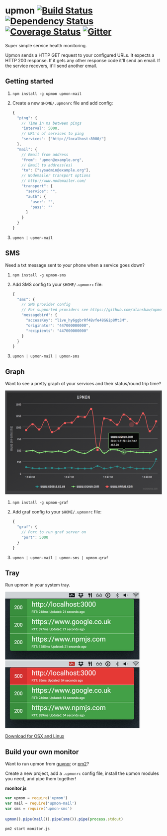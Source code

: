 # upmon [![Build Status](https://travis-ci.org/alanshaw/upmon.svg?branch=master)](https://travis-ci.org/alanshaw/upmon) [![Dependency Status](https://david-dm.org/alanshaw/upmon.svg?style=flat)](https://david-dm.org/alanshaw/upmon) [![Coverage Status](https://img.shields.io/coveralls/alanshaw/upmon/master.svg?style=flat)](https://coveralls.io/r/alanshaw/upmon) [![Gitter](https://img.shields.io/badge/gitter-join%20chat-1dce73.svg?style=flat)](https://gitter.im/alanshaw/upmon?utm_source=badge&utm_medium=badge&utm_campaign=pr-badge&utm_content=badge)

Super simple service health monitoring.

Upmon sends a HTTP GET request to your configured URLs. It expects a HTTP 200 response. If it gets any other response code it'll send an email. If the service recovers, it'll send another email.

## Getting started

1. `npm install -g upmon upmon-mail`
2. Create a new `$HOME/.upmonrc` file and add config:

    ```js
    {
      "ping": {
        // Time in ms between pings
        "interval": 5000,
        // URL's of services to ping
        "services": ["http://localhost:8000/"]
      },
      "mail": {
        // Email from address
        "from": "upmon@example.org",
        // Email to address(es)
        "to": ["sysadmin@example.org"],
        // Nodemailer transport options
        // http://www.nodemailer.com/
        "transport": { 
          "service": "",
          "auth": {
            "user": "",
            "pass": ""
          } 
        }
      }
    }
    ```

3. `upmon | upmon-mail`

## SMS

Need a txt message sent to your phone when a service goes down?

1. `npm install -g upmon-sms`
2. Add SMS config to your `$HOME/.upmonrc` file:

    ```js
    {
      "sms": {
        // SMS provider config
        // For supported providers see https://github.com/alanshaw/upmon-sms
        "messagebird": {
          "accessKey": "live_hy6ggbrRf4Bvfe48GGip8MtJM",
          "originator": "447000000000",
          "recipients": "447000000000"
        }
      }
    }
    ```

3. `upmon | upmon-mail | upmon-sms`

## Graph

Want to see a pretty graph of your services and their status/round trip time?

<img src="https://raw.githubusercontent.com/alanshaw/upmon-graf/master/screenshot.png" width="636">

1. `npm install -g upmon-graf`
2. Add graf config to your `$HOME/.upmonrc` file:

    ```js
    {
      "graf": {
        // Port to run graf server on
        "port": 5000
      }
    }
    ```

3. `upmon | upmon-mail | upmon-sms | upmon-graf`

## Tray

Run upmon in your system tray.

<img src="https://raw.githubusercontent.com/alanshaw/upmon-tray/master/screenshot.jpg" width="432">
<img src="https://raw.githubusercontent.com/alanshaw/upmon-tray/master/screenshot-error.jpg" width="432">

[Download for OSX and Linux](https://github.com/alanshaw/upmon-tray#upmon-tray)

## Build your own monitor

Want to run upmon from [guvnor](https://www.npmjs.com/package/guvnor) or [pm2](https://www.npmjs.com/package/pm2)?

Create a new project, add a `.upmonrc` config file, install the upmon modules you need, and pipe them together!

**monitor.js**
```js
var upmon = require('upmon')
var mail = require('upmon-mail')
var sms = require('upmon-sms')

upmon().pipe(mail()).pipe(sms()).pipe(process.stdout)
```

```sh
pm2 start monitor.js
```

